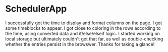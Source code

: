 # SchedulerApp

I successfully got the time to display and format columns on the page. I got some timeblocks to appear. I got close to coloring in the rows according to the time, using converted data and if/else/elseif logic. I started working on local storage but ultimately couldn't get that far, as well as double-checking whether the entries persist in the browswer. Thanks for taking a glance!